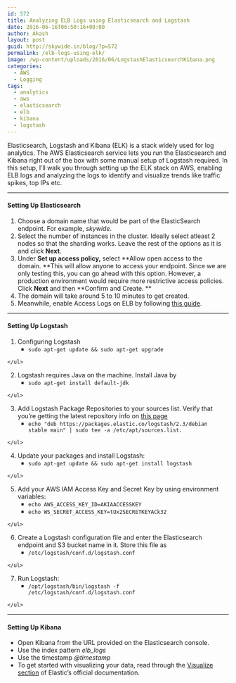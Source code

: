 ```yaml
---
id: 572
title: Analyzing ELB Logs using Elasticsearch and Logstash
date: 2016-06-16T06:50:16+00:00
author: Akash
layout: post
guid: http://skywide.in/blog/?p=572
permalink: /elb-logs-using-elk/
image: /wp-content/uploads/2016/06/LogstashElasticsearchKibana.png
categories:
  - AWS
  - Logging
tags:
  - analytics
  - aws
  - elasticsearch
  - elb
  - kibana
  - logstash
---
```

Elasticsearch, Logstash and Kibana (ELK) is a stack widely used for log analytics. The AWS Elasticsearch service lets you run the Elasticsearch and Kibana right out of the box with some manual setup of Logstash required. In this setup, I&#8217;ll walk you through setting up the ELK stack on AWS, enabling ELB logs and analyzing the logs to identify and visualize trends like traffic spikes, top IPs etc.

* * *

#### Setting Up Elasticsearch

  1. Choose a domain name that would be part of the ElasticSearch endpoint. For example, _skywide_.
  2. Select the number of instances in the cluster. Ideally select atleast 2 nodes so that the sharding works. Leave the rest of the options as it is and click **Next**.
  3. Under **Set up access policy,** select **Allow open access to the domain. **This will allow anyone to access your endpoint. Since we are only testing this, you can go ahead with this option. However, a production environment would require more restrictive access policies. Click **Next** and then **Confirm and Create. **
  4. The domain will take around 5 to 10 minutes to get created.
  5. Meanwhile, enable Access Logs on ELB by following [this guide](https://docs.aws.amazon.com/ElasticLoadBalancing/latest/DeveloperGuide/enable-access-logs.html).

* * *

#### Setting Up Logstash

  1. Configuring Logstash <ul style="list-style-type: square;">
      <li>
        <code>sudo apt-get update && sudo apt-get upgrade</code>
      </li>
    </ul>

  2. Logstash requires Java on the machine. Install Java by <ul style="list-style-type: square;">
      <li>
        <code>sudo apt-get install default-jdk</code>
      </li>
    </ul>

  3. Add Logstash Package Repositories to your sources list. Verify that you&#8217;re getting the latest repository info on [this page](https://www.elastic.co/guide/en/logstash/current/installing-logstash.html#package-repositories) <ul style="list-style-type: square;">
      <li>
        <code>echo "deb https://packages.elastic.co/logstash/2.3/debian stable main" | sudo tee -a /etc/apt/sources.list. </code>
      </li>
    </ul>

  4. Update your packages and install Logstash: <ul style="list-style-type: square;">
      <li>
        <code>sudo apt-get update && sudo apt-get install logstash</code>
      </li>
    </ul>

  5. Add your AWS IAM Access Key and Secret Key by using environment variables: <ul style="list-style-type: square;">
      <li>
        <code>echo AWS_ACCESS_KEY_ID=AKIAACCESSKEY</code>
      </li>
      <li>
        <code>echo </code><code>WS_SECRET_ACCESS_KEY=tUx2SECRETKEYACk32</code>
      </li>
    </ul>

  6. Create a Logstash configuration file and enter the Elasticsearch endpoint and S3 bucket name in it. Store this file as <ul style="list-style-type: square;">
      <li>
        <code>/etc/logstash/conf.d/logstash.conf</code>
      </li>
    </ul>

  7. Run Logstash: <ul style="list-style-type: square;">
      <li>
        <code>/opt/logstash/bin/logstash -f /etc/logstash/conf.d/logstash.conf</code>
      </li>
    </ul>

* * *

#### Setting Up Kibana

<ul style="list-style-type: disc;">
  <li>
    Open Kibana from the URL provided on the Elasticsearch console.
  </li>
  <li>
    Use the index pattern <em>elb_logs</em>
  </li>
  <li>
    Use the timestamp <em>@timestamp</em>
  </li>
  <li>
    To get started with visualizing your data, read through the <a href="https://www.elastic.co/guide/en/kibana/current/visualize.html">Visualize section</a> of Elastic&#8217;s official documentation.
  </li>
</ul>
